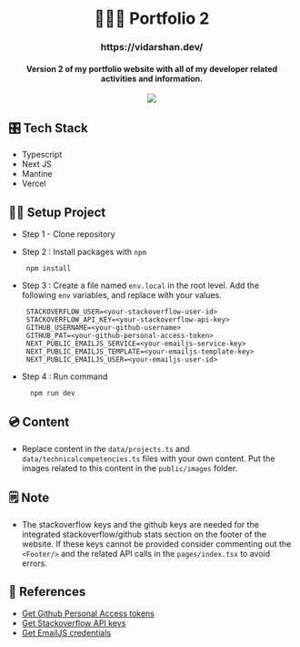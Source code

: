 
<h1 align="center">👨🏻‍💻 Portfolio 2</h1>


<h3 align="center">
  https://vidarshan.dev/
</h3>

<h4 align="center">
Version 2 of my portfolio website with all of my developer related activities and information.
</h4>


<div align="center">
<img  src="https://therealsujitk-vercel-badge.vercel.app/?app=vercel.com/vidarshanadithya/" />
</div>

## 🎛️ Tech Stack
- Typescript
- Next JS
- Mantine
- Vercel

## 👷‍♂️ Setup Project

- Step 1 - Clone repository
    
- Step 2 : Install packages with `npm`

       npm install
       
- Step 3 : Create a file named `env.local` in the root level. Add the following `env` variables, and replace with your values.


       STACKOVERFLOW_USER=<your-stackoverflow-user-id>
       STACKOVERFLOW_API_KEY=<your-stackoverflow-api-key>
       GITHUB_USERNAME=<your-github-username>
       GITHUB_PAT=<your-github-personal-access-token>
       NEXT_PUBLIC_EMAILJS_SERVICE=<your-emailjs-service-key>
       NEXT_PUBLIC_EMAILJS_TEMPLATE=<your-emailjs-template-key>
       NEXT_PUBLIC_EMAILJS_USER=<your-emailjs-user-id>
       
       
- Step 4 : Run command
  
        npm run dev
        
## 💿 Content
- Replace content in the `data/projects.ts` and `data/technicalcompetencies.ts` files with your own content. Put the images related to this content in the `public/images` folder.
        
## 🗒️ Note
- The stackoverflow keys and the github keys are needed for the integrated stackoverflow/github stats section on the footer of the website. If these keys cannot be provided consider commenting out the `<Footer/>` and the related API calls in the `pages/index.tsx` to avoid errors.

## 🔗 References
- [Get Github Personal Access tokens](https://docs.github.com/en/authentication/keeping-your-account-and-data-secure/creating-a-personal-access-token)
- [Get Stackoverflow API keys](https://api.stackexchange.com/)
- [Get EmailJS credentials](https://www.emailjs.com/docs/tutorial/overview/)
